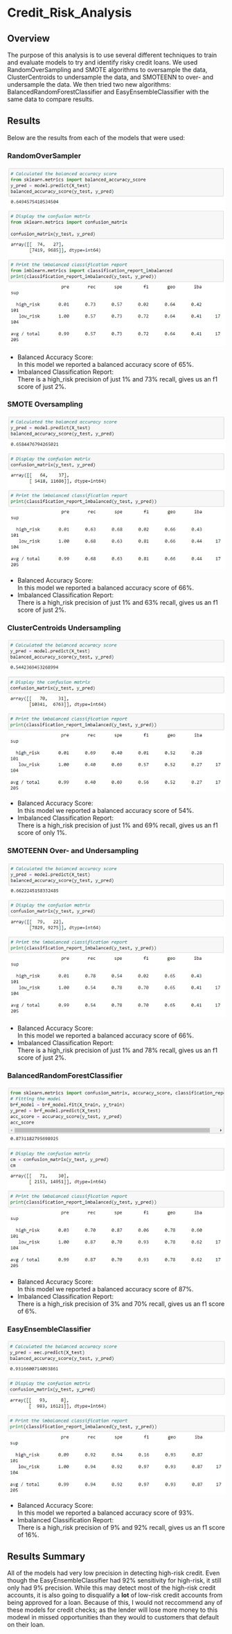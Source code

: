 # Credit_Risk_Analysis
## Overview
The purpose of this analysis is to use several different techniques to train and evaluate models to try and identify risky credit loans. We used RandomOverSampling and SMOTE algorithms to oversample the data, ClusterCentroids to undersample the data, and SMOTEENN to over- and undersample the data. We then tried two new algorithms: BalancedRandomForestClassifier and EasyEnsembleClassifier with the same data to compare results.
## Results
Below are the results from each of the models that were used:
### RandomOverSampler
![RandomOverSampler Reports](resources/RandomOverSampler.png)  
 - Balanced Accuracy Score:  
In this model we reported a balanced accuracy score of 65%.
 - Imbalanced Classification Report:  
There is a high_risk precision of just 1% and 73% recall, gives us an f1 score of just 2%.
### SMOTE Oversampling
![SMOTE Reports](resources/SMOTE.png)  
 - Balanced Accuracy Score:  
In this model we reported a balanced accuracy score of 66%.
 - Imbalanced Classification Report:  
There is a high_risk precision of just 1% and 63% recall, gives us an f1 score of just 2%.
### ClusterCentroids Undersampling
![ClusterCentroids Reports](resources/ClusterCentroids.png)  
 - Balanced Accuracy Score:  
In this model we reported a balanced accuracy score of 54%.
 - Imbalanced Classification Report:  
There is a high_risk precision of just 1% and 69% recall, gives us an f1 score of only 1%.
### SMOTEENN Over- and Undersampling
![SMOTEENN Reports](resources/SMOTEENN.png) 
 - Balanced Accuracy Score:  
In this model we reported a balanced accuracy score of 66%.
 - Imbalanced Classification Report:  
There is a high_risk precision of just 1% and 78% recall, gives us an f1 score of just 2%.
### BalancedRandomForestClassifier
![BalancedRandomForestClassifier Reports](resources/BalancedRandomForestClassifier.png) 
 - Balanced Accuracy Score:  
In this model we reported a balanced accuracy score of 87%.
 - Imbalanced Classification Report:  
There is a high_risk precision of 3% and 70% recall, gives us an f1 score of 6%.
### EasyEnsembleClassifier
![EasyEnsembleClassifier Reports](resources/EasyEnsembleClassifier.png) 
 - Balanced Accuracy Score:  
In this model we reported a balanced accuracy score of 93%.
 - Imbalanced Classification Report:  
There is a high_risk precision of 9% and 92% recall, gives us an f1 score of 16%.
## Results Summary
All of the models had very low precision in detecting high-risk credit. Even though the EasyEnsembleClassifier had 92% sensitivity for high-risk, it still only had 9% precision. While this may detect most of the high-risk credit accounts, it is also going to disqualify a **lot** of low-risk credit accounts from being approved for a loan. Because of this, I would not reccommend any of these models for credit checks; as the lender will lose more money to this modewl in missed opportunities than they would to customers that default on their loan.
